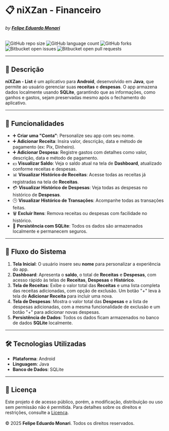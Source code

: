 # 📋 **niXZan - Financeiro**  
###### by [**Felipe Eduardo Monari**](https://github.com/Monari14)

![GitHub repo size](https://img.shields.io/github/repo-size/Monari14/niXZan-Financeiro?style=for-the-badge)
![GitHub language count](https://img.shields.io/github/languages/count/Monari14/niXZan-Financeiro?style=for-the-badge)
![GitHub forks](https://img.shields.io/github/forks/Monari14/niXZan-Financeiro?style=for-the-badge)
![Bitbucket open issues](https://img.shields.io/bitbucket/issues/Monari14/niXZan-Financeiro?style=for-the-badge)
![Bitbucket open pull requests](https://img.shields.io/bitbucket/pr-raw/Monari14/niXZan-Financeiro?style=for-the-badge)

---

## 📜 **Descrição**  
  **niXZan - List** é um aplicativo para **Android**, desenvolvido em **Java**, que permite ao usuário gerenciar suas **receitas** e **despesas**. O app armazena dados localmente usando **SQLite**, garantindo que as informações, como ganhos e gastos, sejam preservadas mesmo após o fechamento do aplicativo.

---

## 📌 **Funcionalidades**  
- ➕ **Criar uma "Conta"**: Personalize seu app com seu nome.  
- ➕ **Adicionar Receita**: Insira valor, descrição, data e método de pagamento (ex: Pix, Dinheiro).  
- ➕ **Adicionar Despesa**: Registre gastos com detalhes como valor, descrição, data e método de pagamento.  
- 💵 **Visualizar Saldo**: Veja o saldo atual na tela de **Dashboard**, atualizado conforme receitas e despesas.  
- 📊 **Visualizar Histórico de Receitas**: Acesse todas as receitas já registradas na tela de **Receitas**.  
- 💳 **Visualizar Histórico de Despesas**: Veja todas as despesas no histórico de **Despesas**.  
- 🕒 **Visualizar Histórico de Transações**: Acompanhe todas as transações feitas.  
- 🗑️ **Excluir Itens**: Remova receitas ou despesas com facilidade no histórico.  
- 📂 **Persistência com SQLite**: Todos os dados são armazenados localmente e permanecem seguros.

---

## 🚀 **Fluxo do Sistema**  
  1. **Tela Inicial**: O usuário insere seu **nome** para personalizar a experiência do app. <br>
  2. **Dashboard**: Apresenta o **saldo**, o total de **Receitas** e **Despesas**, com acesso rápido às telas de **Receitas**, **Despesas** e **Histórico**. <br>
  3. **Tela de Receitas**: Exibe o valor total das **Receitas** e uma lista completa das receitas adicionadas, com opção de exclusão. Um botão "+" leva à tela de **Adicionar Receita** para incluir uma nova. <br>
  4. **Tela de Despesas**: Mostra o valor total das **Despesas** e a lista de despesas adicionadas, com a mesma funcionalidade de exclusão e um botão "+" para adicionar novas despesas. <br>
  5. **Persistência de Dados**: Todos os dados ficam armazenados no banco de dados **SQLite** localmente.

---

## 🛠️ **Tecnologias Utilizadas**  
- **Plataforma**: Android  
- **Linguagem**: Java  
- **Banco de Dados**: SQLite  

---

## 📄 **Licença**  
  Este projeto é de acesso público, porém, a modificação, distribuição ou uso sem permissão não é permitida. Para detalhes sobre os direitos e restrições, consulte a [Licença](LICENSE).  
  <br> 
  © 2025 **Felipe Eduardo Monari**. Todos os direitos reservados.
